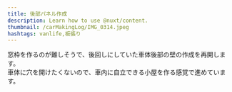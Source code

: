 ```yaml
---
title: 後部パネル作成
description: Learn how to use @nuxt/content.
thumbnail: /carMakingLog/IMG_0314.jpeg
hashtags: vanlife,板張り
---
```

窓枠を作るのが難しそうで、後回しにしていた車体後部の壁の作成を再開します。  
車体に穴を開けたくないので、車内に自立できる小屋を作る感覚で進めています。